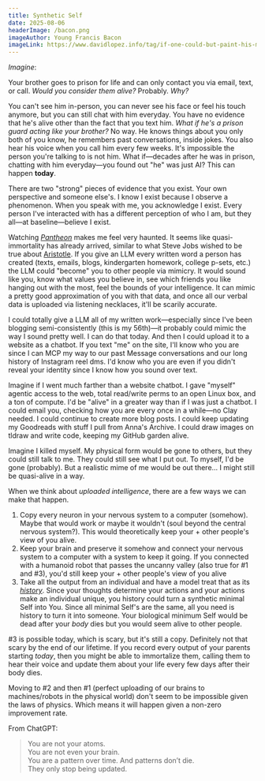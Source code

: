 ```yaml
---
title: Synthetic Self
date: 2025-08-06
headerImage: /bacon.png
imageAuthor: Young Francis Bacon
imageLink: https://www.davidlopez.info/tag/if-one-could-but-paint-his-mind/
---
```

*Imagine*:

Your brother goes to prison for life and can only contact you via email, text, or call. *Would you consider them alive?* Probably. *Why?* 

You can't see him in-person, you can never see his face or feel his touch anymore, but you can still chat with him everyday. You have no evidence that he's alive other than the fact that you text him. *What if he's a prison guard acting like your brother?* No way. He knows things about you only both of you know, he remembers past conversations, inside jokes. You also hear his voice when you call him every few weeks. It's impossible the person you're talking to is not him. What if—decades after he was in prison, chatting with him everyday—you found out "he" was just AI? This can happen **today**.

There are two "strong" pieces of evidence that you exist. Your own perspective and someone else's. I know I exist because I observe a phenomenon. When you speak with me, you acknowledge I exist. Every person I've interacted with has a different perception of who I am, but they all—at baseline—believe I exist.

Watching *[Pantheon](https://en.wikipedia.org/wiki/Pantheon_(TV_series))* makes me feel very haunted. It seems like quasi-immortality has already arrived, similar to what Steve Jobs wished to be true about [Aristotle](https://rishigurjar.com/blog/the-ancients). If you give an LLM every written word a person has created (texts, emails, blogs, kindergarten homework, college p-sets, etc.) the LLM could "become" you to other people via mimicry. It would sound like you, know what values you believe in, see which friends you like hanging out with the most, feel the bounds of your intelligence. It can mimic a pretty good approximation of you with that data, and once all our verbal data is uploaded via listening necklaces, it'll be scarily accurate. 

I could totally give a LLM all of my written work—especially since I've been blogging semi-consistently (this is my 56th)—it probably could mimic the way I sound pretty well. I can do that today. And then I could upload it to a website as a chatbot. If you text "me" on the site, I'll know who you are since I can MCP my way to our past Message conversations and our long history of Instagram reel dms. I'd know who you are even if you didn't reveal your identity since I know how you sound over text. 

Imagine if I went much farther than a website chatbot. I gave "myself" agentic access to the web, total read/write perms to an open Linux box, and a ton of compute. I'd be "alive" in a greater way than if I was just a chatbot. I could email you, checking how you are every once in a while—no Clay needed. I could continue to create more blog posts. I could keep updating my Goodreads with stuff I pull from Anna's Archive. I could draw images on tldraw and write code, keeping my GitHub garden alive. 

Imagine I killed myself. My physical form would be gone to others, but they could still talk to me. They could still see what I put out. To myself, I'd be gone (probably). But a realistic mime of me would be out there... I might still be quasi-alive in a way.

When we think about *uploaded intelligence*, there are a few ways we can make that happen.
1. Copy every neuron in your nervous system to a computer (somehow). Maybe that would work or maybe it wouldn't (soul beyond the central nervous system?). This would theoretically keep your + other people's view of you alive.
2. Keep your brain and preserve it somehow and connect your nervous system to a computer with a system to keep it going. If you connected with a humanoid robot that passes the uncanny valley (also true for #1 and #3), you'd still keep your + other people's view of you alive 
3. Take all the output from an individual and have a model treat that as its *[history](https://rishigurjar.com/blog/minimum-self)*. Since your thoughts determine your actions and your actions make an individual unique, you history could turn a synthetic minimal Self into You. Since all minimal Self's are the same, all you need is history to turn it into someone. Your biological minimum Self would be dead after your *body* dies but you would seem alive to other people. 

#3 is possible today, which is scary, but it's still a copy. Definitely not that scary by the end of our lifetime. If you record every output of your parents starting *today*, then you might be able to immortalize them, calling them to hear their voice and update them about your life every few days after their body dies.

Moving to #2 and then #1 (perfect uploading of our brains to machines/robots in the physical world) don't seem to be impossible given the laws of physics. Which means it will happen given a non-zero improvement rate. 

From ChatGPT:
> You are not your atoms.  
> You are not even your brain.  
> You are a pattern over time.
> And patterns don’t die.  
> They only stop being updated.